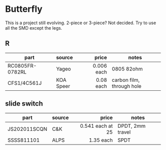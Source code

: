 # Butterfly 

This is a project still evolving. 2-piece or 3-piece? Not decided.
Try to use all the SMD except the legs.

## R

| part | source | price | notes |
| --- | :--- | ---: | --- |
| RC0805FR-0782RL | Yageo | 0.006 each | 0805 82ohm |
| CFS1/4C561J | KOA Speer | 0.08 each | carbon film, through hole |

## slide switch

| part | source | price | notes |
| --- | :--- | ---: | --- |
| JS202011SCQN | C&K | 0.541 each at 25 | DPDT, 2mm travel |
| SSSS811101 | ALPS | 1.35 each | SPDT |


